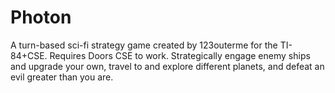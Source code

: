 # Photon
A turn-based sci-fi strategy game created by 123outerme for the TI-84+CSE. Requires Doors CSE to work.
Strategically engage enemy ships and upgrade your own, travel to and explore different planets, and defeat an evil greater than you are.
